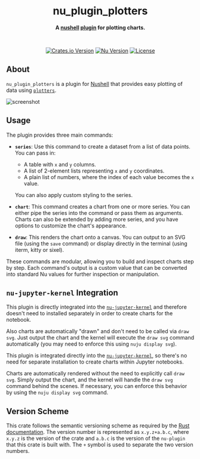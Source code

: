 <h1 align="center">nu_plugin_plotters</h1>
<p align="center">
  <b>
    A <a href="https://www.nushell.sh">nushell</a> 
    <a href="https://www.nushell.sh/book/plugins.html">plugin</a> for plotting charts.
  </b>
</p>

<br>

<div align="center">

  [![Crates.io Version](https://img.shields.io/crates/v/nu_plugin_plotters?style=for-the-badge)](https://crates.io/crates/nu_plugin_plotters)
  [![Nu Version](https://img.shields.io/badge/dynamic/toml?url=https%3A%2F%2Fraw.githubusercontent.com%2Fcptpiepmatz%2Fnu-jupyter-kernel%2Fmain%2FCargo.toml&query=workspace.dependencies%5B'nu-engine'%5D.version&prefix=v&style=for-the-badge&label=nu%20version&color=%234E9A06)](https://github.com/nushell/nushell)
  [![License](https://img.shields.io/crates/l/nu_plugin_plotters?style=for-the-badge)](https://github.com/cptpiepmatz/nu-jupyter-kernel/blob/main/LICENSE)

</div>

## About
`nu_plugin_plotters` is a plugin for [Nushell](https://www.nushell.sh) that 
provides easy plotting of data using 
[`plotters`](https://github.com/plotters-rs/plotters).

![screenshot](../../media/draw-terminal.png)

## Usage
The plugin provides three main commands:

- **`series`**: 
  Use this command to create a dataset from a list of data points. 
  You can pass in:
  - A table with `x` and `y` columns.
  - A list of 2-element lists representing `x` and `y` coordinates.
  - A plain list of numbers, where the index of each value becomes the `x` value.
  
  You can also apply custom styling to the series.

- **`chart`**: 
  This command creates a chart from one or more series.
  You can either pipe the series into the command or pass them as arguments.
  Charts can also be extended by adding more series, and you have options to
  customize the chart's appearance.

- **`draw`**: 
  This renders the chart onto a canvas.
  You can output to an SVG file (using the `save` command) or display directly
  in the terminal (using iterm, kitty or sixel).

These commands are modular, allowing you to build and inspect charts step by 
step. 
Each command's output is a custom value that can be converted into standard Nu 
values for further inspection or manipulation.

## `nu-jupyter-kernel` Integration
This plugin is directly integrated into the 
[`nu-jupyter-kernel`](https://github.com/cptpiepmatz/nu-jupyter-kernel) and 
therefore doesn't need to installed separately in order to create charts for the 
notebook.

Also charts are automatically "drawn" and don't need to be called via `draw svg`.
Just output the chart and the kernel will execute the `draw svg` command 
automatically (you may need to enforce this using `nuju display svg`).


This plugin is integrated directly into the 
[`nu-jupyter-kernel`](https://github.com/cptpiepmatz/nu-jupyter-kernel), so 
there's no need for separate installation to create charts within Jupyter 
notebooks.

Charts are automatically rendered without the need to explicitly call `draw svg`. 
Simply output the chart, and the kernel will handle the `draw svg` command 
behind the scenes. 
If necessary, you can enforce this behavior by using the 
`nuju display svg` command.

## Version Scheme
This crate follows the semantic versioning scheme as required by the
[Rust documentation](https://doc.rust-lang.org/cargo/reference/semver.html).
The version number is represented as `x.y.z+a.b.c`, where `x.y.z` is the version
of the crate and `a.b.c` is the version of the `nu-plugin` that this crate is 
built with.
The `+` symbol is used to separate the two version numbers.
